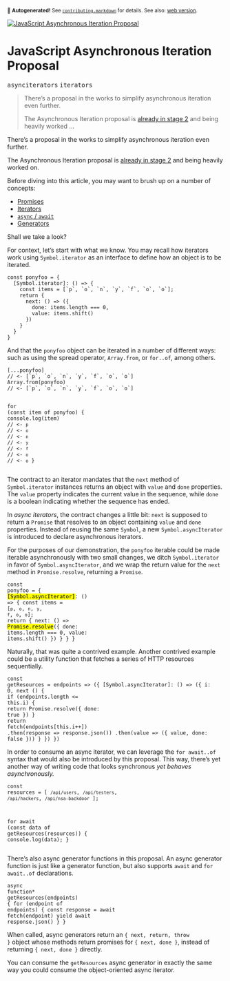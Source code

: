 <sub>&#x1F6A8; <strong>Autogenerated!</strong> See <a href="https://github.com/ponyfoo/articles/tree/noindex/contributing.markdown"><code>contributing.markdown</code></a> for details. See also: <a href="https://ponyfoo.com/articles/javascript-asynchronous-iteration-proposal">web version</a>.</sub>

<a href="https://ponyfoo.com/articles/javascript-asynchronous-iteration-proposal"><div><img src="https://i.imgur.com/E0TZnJW.jpg" alt="JavaScript Asynchronous Iteration Proposal"></div></a>

<h1>JavaScript Asynchronous Iteration Proposal</h1>

<p><kbd>asynciterators</kbd> <kbd>iterators</kbd></p>

<blockquote><p>There&#x2019;s a proposal in the works to simplify asynchronous iteration even further.</p><p>The Asynchronous Iteration proposal is <a href="https://github.com/tc39/proposals/tree/bae93fb054b77934db956d39519e9eb7a8ed49ad#active-proposals" target="_blank" aria-label="tc39/proposals on GitHub">already in stage 2</a> and being heavily worked &#x2026;</p></blockquote>

<div><p>There&#x2019;s a proposal in the works to simplify asynchronous iteration even further.</p></div>

<blockquote></blockquote>

<div><p>The Asynchronous Iteration proposal is <a href="https://github.com/tc39/proposals/tree/bae93fb054b77934db956d39519e9eb7a8ed49ad#active-proposals" target="_blank" rel="noopener noreferrer" aria-label="tc39/proposals on GitHub">already in stage 2</a> and being heavily worked on.</p> <p>Before diving into this article, you may want to brush up on a number of concepts:</p> <ul> <li><a href="https://ponyfoo.com/articles/es6-promises-in-depth" aria-label="ES6 Promises in Depth on Pony Foo">Promises</a></li> <li><a href="https://ponyfoo.com/articles/es6-iterators-in-depth" aria-label="ES6 Iterators in Depth on Pony Foo">Iterators</a></li> <li><a href="https://ponyfoo.com/articles/understanding-javascript-async-await" aria-label="Understanding JavaScript&#x2019;s async await on Pony Foo"><code class="md-code md-code-inline">async</code> / <code class="md-code md-code-inline">await</code></a></li> <li><a href="https://ponyfoo.com/articles/es6-generators-in-depth" aria-label="ES6 Generators in Depth on Pony Foo">Generators</a></li> </ul> <p>Shall we take a look?</p></div>

<div><p>For context, let&#x2019;s start with what we know. You may recall how iterators work using <code class="md-code md-code-inline">Symbol.iterator</code> as an interface to define how an object is to be iterated.</p> <pre class="md-code-block"><code class="md-code md-lang-javascript"><span class="md-code-keyword">const</span> ponyfoo = {
  [Symbol.iterator]: () =&gt; {
    <span class="md-code-keyword">const</span> items = [`p`, `o`, `n`, `y`, `f`, `o`, `o`];
    <span class="md-code-keyword">return</span> {
      next: () =&gt; ({
        done: items.length === <span class="md-code-number">0</span>,
        value: items.shift()
      })
    }
  }
}
</code></pre> <p>And that the <code class="md-code md-code-inline">ponyfoo</code> object can be iterated in a number of different ways: such as using the spread operator, <code class="md-code md-code-inline">Array.from</code>, or <code class="md-code md-code-inline">for..of</code>, among others.</p> <pre class="md-code-block"><code class="md-code md-lang-javascript">[...ponyfoo]
<span class="md-code-comment">// &lt;- [`p`, `o`, `n`, `y`, `f`, `o`, `o`]</span>
<span class="md-code-built_in">Array</span>.from(ponyfoo)
<span class="md-code-comment">// &lt;- [`p`, `o`, `n`, `y`, `f`, `o`, `o`]</span>

<span class="md-code-keyword">for</span> (<span class="md-code-keyword">const</span> item of ponyfoo) {
  <span class="md-code-built_in">console</span>.log(item)
  <span class="md-code-comment">// &lt;- `p`</span>
  <span class="md-code-comment">// &lt;- `o`</span>
  <span class="md-code-comment">// &lt;- `n`</span>
  <span class="md-code-comment">// &lt;- `y`</span>
  <span class="md-code-comment">// &lt;- `f`</span>
  <span class="md-code-comment">// &lt;- `o`</span>
  <span class="md-code-comment">// &lt;- `o`</span>
}
</code></pre> <p>The contract to an iterator mandates that the <code class="md-code md-code-inline">next</code> method of <code class="md-code md-code-inline">Symbol.iterator</code> instances returns an object with <code class="md-code md-code-inline">value</code> and <code class="md-code md-code-inline">done</code> properties. The <code class="md-code md-code-inline">value</code> property indicates the current value in the sequence, while <code class="md-code md-code-inline">done</code> is a boolean indicating whether the sequence has ended.</p> <p>In <em>async iterators</em>, the contract changes a little bit: <code class="md-code md-code-inline">next</code> is supposed to return a <code class="md-code md-code-inline">Promise</code> that resolves to an object containing <code class="md-code md-code-inline">value</code> and <code class="md-code md-code-inline">done</code> properties. Instead of reusing the same <code class="md-code md-code-inline">Symbol</code>, a new <code class="md-code md-code-inline">Symbol.asyncIterator</code> is introduced to declare asynchronous iterators.</p> <p>For the purposes of our demonstration, the <code class="md-code md-code-inline">ponyfoo</code> iterable could be made iterable asynchronously with two small changes, we ditch <code class="md-code md-code-inline">Symbol.iterator</code> in favor of <code class="md-code md-code-inline">Symbol.asyncIterator</code>, and we wrap the return value for the <code class="md-code md-code-inline">next</code> method in <code class="md-code md-code-inline">Promise.resolve</code>, returning a <code class="md-code md-code-inline">Promise</code>.</p> <pre class="md-code-block"><code class="md-code md-lang-javascript"><span class="md-code-keyword">const</span> ponyfoo = {
  <mark class="md-mark md-code-mark">[Symbol.asyncIterator]</mark>: () =&gt; {
    <span class="md-code-keyword">const</span> items = [`p`, `o`, `n`, `y`, `f`, `o`, `o`];
    <span class="md-code-keyword">return</span> {
      next: () =&gt; <mark class="md-mark md-code-mark">Promise.resolve</mark>({
        done: items.length === <span class="md-code-number">0</span>,
        value: items.shift()
      })
    }
  }
}
</code></pre> <p>Naturally, that was quite a contrived example. Another contrived example could be a utility function that fetches a series of HTTP resources sequentially.</p> <pre class="md-code-block"><code class="md-code md-lang-javascript"><span class="md-code-keyword">const</span> getResources = endpoints =&gt; ({
  [Symbol.asyncIterator]: () =&gt; ({
    i: <span class="md-code-number">0</span>,
    next () {
      <span class="md-code-keyword">if</span> (endpoints.length &lt;= <span class="md-code-keyword">this</span>.i) {
        <span class="md-code-keyword">return</span> Promise.resolve({ done: <span class="md-code-literal">true</span> })
      }
      <span class="md-code-keyword">return</span> fetch(endpoints[<span class="md-code-keyword">this</span>.i++])
        .then(response =&gt; response.json())
        .then(value =&gt; ({ value, done: <span class="md-code-literal">false</span> }))
    }
  })
})
</code></pre> <p>In order to consume an async iterator, we can leverage the <code class="md-code md-code-inline">for await..of</code> syntax that would also be introduced by this proposal. This way, there&#x2019;s yet another way of writing code that looks synchronous <em>yet behaves asynchronously.</em></p> <pre class="md-code-block"><code class="md-code md-lang-javascript"><span class="md-code-keyword">const</span> resources = [
  `/api/users`,
  `/api/testers`,
  `/api/hackers`,
  `/api/nsa-backdoor`
];

<span class="md-code-keyword">for</span> await (<span class="md-code-keyword">const</span> data of getResources(resources)) {
  <span class="md-code-built_in">console</span>.log(data);
}
</code></pre> <p>There&#x2019;s also async generator functions in this proposal. An async generator function is just like a generator function, but also supports <code class="md-code md-code-inline">await</code> and <code class="md-code md-code-inline">for await..of</code> declarations.</p> <pre class="md-code-block"><code class="md-code md-lang-javascript">async <span class="md-code-function"><span class="md-code-keyword">function</span>* <span class="md-code-title">getResources</span><span class="md-code-params">(endpoints)</span> </span>{
  <span class="md-code-keyword">for</span> (endpoint of endpoints) {
    <span class="md-code-keyword">const</span> response = await fetch(endpoint)
    <span class="md-code-keyword">yield</span> await response.json()
  }
}
</code></pre> <p>When called, async generators return an <code class="md-code md-code-inline">{ next, return, throw }</code> object whose methods return promises for <code class="md-code md-code-inline">{ next, done }</code>, instead of returning <code class="md-code md-code-inline">{ next, done }</code> directly.</p> <p>You can consume the <code class="md-code md-code-inline">getResources</code> async generator in exactly the same way you could consume the object-oriented async iterator.</p></div>
